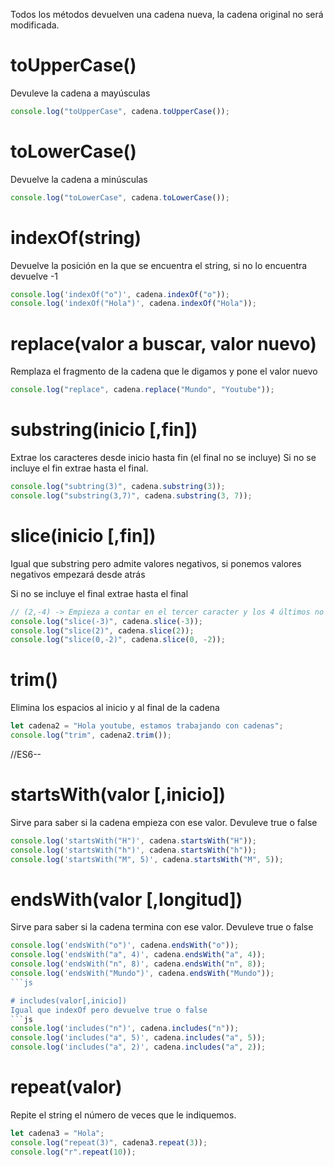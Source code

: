 Todos los métodos devuelven una cadena nueva, la cadena original no será modificada.

# toUpperCase()

Devuleve la cadena a mayúsculas

```js
console.log("toUpperCase", cadena.toUpperCase());
```

# toLowerCase()

Devuelve la cadena a minúsculas

```js
console.log("toLowerCase", cadena.toLowerCase());
```

# indexOf(string)

Devuelve la posición en la que se encuentra el string, si no lo encuentra devuelve -1

```js
console.log('indexOf("o")', cadena.indexOf("o"));
console.log('indexOf("Hola")', cadena.indexOf("Hola"));
```

# replace(valor a buscar, valor nuevo)

Remplaza el fragmento de la cadena que le digamos y pone el valor nuevo

```js
console.log("replace", cadena.replace("Mundo", "Youtube"));
```

# substring(inicio [,fin])

Extrae los caracteres desde inicio hasta fin (el final no se incluye)
Si no se incluye el fin extrae hasta el final.

```js
console.log("subtring(3)", cadena.substring(3));
console.log("substring(3,7)", cadena.substring(3, 7));
```

# slice(inicio [,fin])

Igual que substring pero admite valores negativos, si ponemos valores negativos empezará desde atrás

Si no se incluye el final extrae hasta el final

```js
// (2,-4) -> Empieza a contar en el tercer caracter y los 4 últimos no los considera
console.log("slice(-3)", cadena.slice(-3));
console.log("slice(2)", cadena.slice(2));
console.log("slice(0,-2)", cadena.slice(0, -2));
```

# trim()

Elimina los espacios al inicio y al final de la cadena

```js
let cadena2 = "Hola youtube, estamos trabajando con cadenas";
console.log("trim", cadena2.trim());
```

//ES6--

# startsWith(valor [,inicio])

Sirve para saber si la cadena empieza con ese valor. Devuleve true o false

```js
console.log('startsWith("H")', cadena.startsWith("H"));
console.log('startsWith("h")', cadena.startsWith("h"));
console.log('startsWith("M", 5)', cadena.startsWith("M", 5));
```

# endsWith(valor [,longitud])

Sirve para saber si la cadena termina con ese valor. Devuleve true o false

````js
console.log('endsWith("o")', cadena.endsWith("o"));
console.log('endsWith("a", 4)', cadena.endsWith("a", 4));
console.log('endsWith("n", 8)', cadena.endsWith("n", 8));
console.log('endsWith("Mundo")', cadena.endsWith("Mundo"));
```js

# includes(valor[,inicio])
Igual que indexOf pero devuelve true o false
```js
console.log('includes("n")', cadena.includes("n"));
console.log('includes("a", 5)', cadena.includes("a", 5));
console.log('includes("a", 2)', cadena.includes("a", 2));
````

# repeat(valor)

Repite el string el número de veces que le indiquemos.

```js
let cadena3 = "Hola";
console.log("repeat(3)", cadena3.repeat(3));
console.log("r".repeat(10));
```
